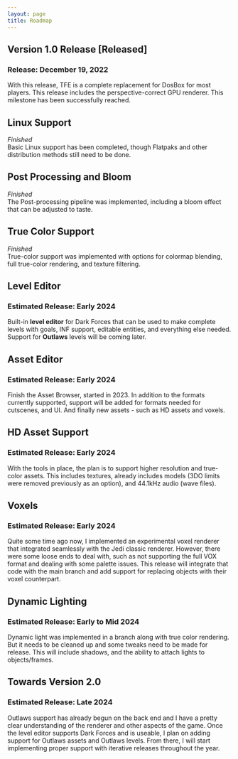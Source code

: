 ```yaml
---
layout: page
title: Roadmap
---
```


## Version 1.0 Release [Released]
### Release: December 19, 2022
With this release, TFE is a complete replacement for DosBox for most players. This release includes the perspective-correct GPU renderer. This milestone has been successfully reached.

## Linux Support
*Finished*<br>
Basic Linux support has been completed, though Flatpaks and other distribution methods still need to be done.

## Post Processing and Bloom
*Finished*<br>
The Post-processing pipeline was implemented, including a bloom effect that can be adjusted to taste.

## True Color Support
*Finished*<br>
True-color support was implemented with options for colormap blending, full true-color rendering, and texture filtering.

## Level Editor
### Estimated Release: Early 2024
Built-in **level editor** for Dark Forces that can be used to make complete levels with goals, INF support, editable entities, and everything else needed. Support for **Outlaws** levels will be coming later.

## Asset Editor
### Estimated Release: Early 2024
Finish the Asset Browser, started in 2023. In addition to the formats currently supported, support will be added for formats needed for cutscenes, and UI. And finally new assets - such as HD assets and voxels.

## HD Asset Support
### Estimated Release: Early 2024
With the tools in place, the plan is to support higher resolution and true-color assets. This includes textures, already includes models (3DO limits were removed previously as an option), and 44.1kHz audio (wave files).

## Voxels
### Estimated Release: Early 2024
Quite some time ago now, I implemented an experimental voxel renderer that integrated seamlessly with the Jedi classic renderer. However, there were some loose ends to deal with, such as not supporting the full VOX format and dealing with some palette issues. This release will integrate that code with the main branch and add support for replacing objects with their voxel counterpart.

## Dynamic Lighting
### Estimated Release: Early to Mid 2024
Dynamic light was implemented in a branch along with true color rendering. But it needs to be cleaned up and some tweaks need to be made for release. This will include shadows, and the ability to attach lights to objects/frames.

## Towards Version 2.0
### Estimated Release: Late 2024
Outlaws support has already begun on the back end and I have a pretty clear understanding of the renderer and other aspects of the game. Once the level editor supports Dark Forces and is useable, I plan on adding support for Outlaws assets and Outlaws levels. From there, I will start implementing proper support with iterative releases throughout the year.
